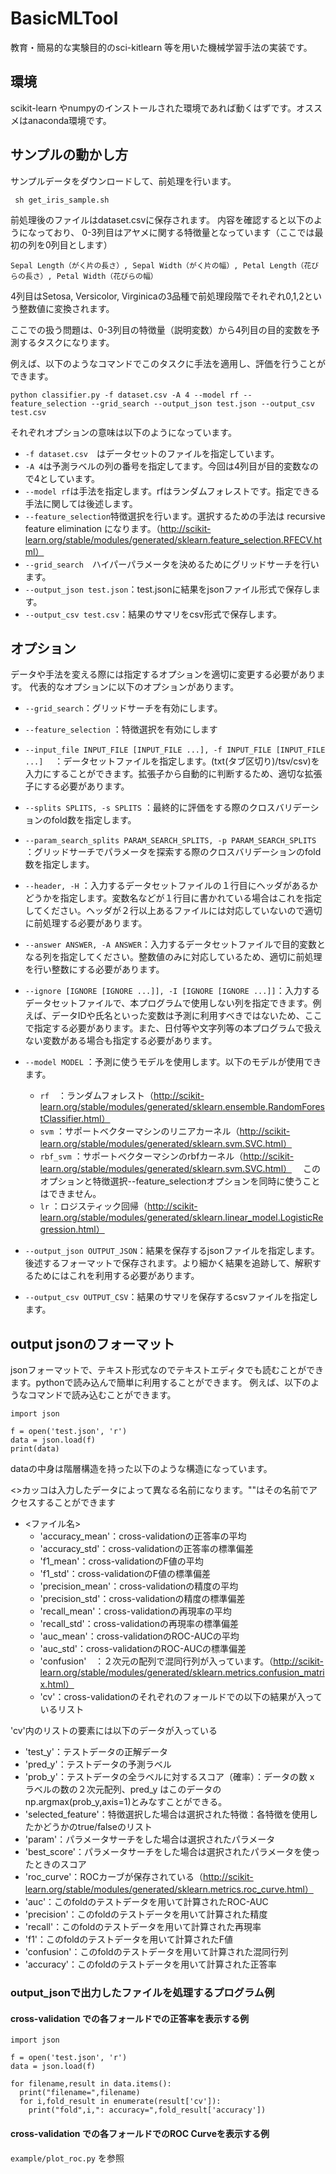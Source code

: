 # BasicMLTool

教育・簡易的な実験目的のsci-kitlearn 等を用いた機械学習手法の実装です。

## 環境

scikit-learn やnumpyのインストールされた環境であれば動くはずです。オススメはanaconda環境です。

## サンプルの動かし方

サンプルデータをダウンロードして、前処理を行います。
```
 sh get_iris_sample.sh
``` 

前処理後のファイルはdataset.csvに保存されます。
内容を確認すると以下のようになっており、
0-3列目はアヤメに関する特徴量となっています（ここでは最初の列を0列目とします）
```
Sepal Length（がく片の長さ）, Sepal Width（がく片の幅）, Petal Length（花びらの長さ）, Petal Width（花びらの幅）
```

4列目はSetosa, Versicolor, Virginicaの3品種で前処理段階でそれぞれ0,1,2という整数値に変換されます。

ここでの扱う問題は、0-3列目の特徴量（説明変数）から4列目の目的変数を予測するタスクになります。

例えば、以下のようなコマンドでこのタスクに手法を適用し、評価を行うことができます。

```
python classifier.py -f dataset.csv -A 4 --model rf --feature_selection --grid_search --output_json test.json --output_csv test.csv
```
それぞれオプションの意味は以下のようになっています。

* `-f dataset.csv`　はデータセットのファイルを指定しています。
* `-A 4`は予測ラベルの列の番号を指定してます。今回は4列目が目的変数なので4としています。
* `--model rf`は手法を指定します。rfはランダムフォレストです。指定できる手法に関しては後述します。
* `--feature_selection`特徴選択を行います。選択するための手法は recursive feature elimination になります。（http://scikit-learn.org/stable/modules/generated/sklearn.feature_selection.RFECV.html）
* `--grid_search`　ハイパーパラメータを決めるためにグリッドサーチを行います。
* `--output_json test.json`：test.jsonに結果をjsonファイル形式で保存します。
* `--output_csv test.csv`：結果のサマリをcsv形式で保存します。

## オプション
データや手法を変える際には指定するオプションを適切に変更する必要があります。
代表的なオプションに以下のオプションがあります。

* `--grid_search`：グリッドサーチを有効にします。
* `--feature_selection` ：特徴選択を有効にします
* `--input_file INPUT_FILE [INPUT_FILE ...], -f INPUT_FILE [INPUT_FILE ...]`
　：データセットファイルを指定します。(txt(タブ区切り)/tsv/csv)を入力にすることができます。拡張子から自動的に判断するため、適切な拡張子にする必要があります。
*  `--splits SPLITS, -s SPLITS` ：最終的に評価をする際のクロスバリデーションのfold数を指定します。
*  `--param_search_splits PARAM_SEARCH_SPLITS, -p PARAM_SEARCH_SPLITS`
  ：グリッドサーチでパラメータを探索する際のクロスバリデーションのfold数を指定します。
*  `--header, -H` ：入力するデータセットファイルの１行目にヘッダがあるかどうかを指定します。変数名などが１行目に書かれている場合はこれを指定してください。ヘッダが２行以上あるファイルには対応していないので適切に前処理する必要があります。
*  `--answer ANSWER, -A ANSWER`：入力するデータセットファイルで目的変数となる列を指定してください。整数値のみに対応しているため、適切に前処理を行い整数にする必要があります。
*  `--ignore [IGNORE [IGNORE ...]], -I [IGNORE [IGNORE ...]]`：入力するデータセットファイルで、本プログラムで使用しない列を指定できます。例えば、データIDや氏名といった変数は予測に利用すべきではないため、ここで指定する必要があります。また、日付等や文字列等の本プログラムで扱えない変数がある場合も指定する必要があります。
*  `--model MODEL` ：予測に使うモデルを使用します。以下のモデルが使用できます。
   * `rf`　：ランダムフォレスト（http://scikit-learn.org/stable/modules/generated/sklearn.ensemble.RandomForestClassifier.html）
   * `svm` ：サポートベクターマシンのリニアカーネル（http://scikit-learn.org/stable/modules/generated/sklearn.svm.SVC.html）
   * `rbf_svm` ：サポートベクターマシンのrbfカーネル（http://scikit-learn.org/stable/modules/generated/sklearn.svm.SVC.html）
     　このオプションと特徴選択--feature_selectionオプションを同時に使うことはできません。 
   * `lr` ：ロジスティック回帰（http://scikit-learn.org/stable/modules/generated/sklearn.linear_model.LogisticRegression.html）

*  `--output_json OUTPUT_JSON`：結果を保存するjsonファイルを指定します。後述するフォーマットで保存されます。より細かく結果を追跡して、解釈するためにはこれを利用する必要があります。
*  `--output_csv OUTPUT_CSV`：結果のサマリを保存するcsvファイルを指定します。

## output jsonのフォーマット

jsonフォーマットで、テキスト形式なのでテキストエディタでも読むことができます。pythonで読み込んで簡単に利用することができます。
例えば、以下のようなコマンドで読み込むことができます。
```
import json

f = open('test.json', 'r')
data = json.load(f)
print(data)
```

dataの中身は階層構造を持った以下のような構造になっています。

<>カッコは入力したデータによって異なる名前になります。""はその名前でアクセスすることができます

* <ファイル名>
  * 'accuracy_mean'：cross-validationの正答率の平均
  * 'accuracy_std'：cross-validationの正答率の標準偏差
  * 'f1_mean'：cross-validationのF値の平均
  * 'f1_std'：cross-validationのF値の標準偏差
  * 'precision_mean'：cross-validationの精度の平均
  * 'precision_std'：cross-validationの精度の標準偏差
  * 'recall_mean'：cross-validationの再現率の平均
  * 'recall_std'：cross-validationの再現率の標準偏差
  * 'auc_mean'：cross-validationのROC-AUCの平均
  * 'auc_std'：cross-validationのROC-AUCの標準偏差
  * 'confusion'　：２次元の配列で混同行列が入っています。（http://scikit-learn.org/stable/modules/generated/sklearn.metrics.confusion_matrix.html）
  * 'cv'：cross-validationのそれぞれのフォールドでの以下の結果が入っているリスト

'cv'内のリストの要素には以下のデータが入っている
  * 'test_y'：テストデータの正解データ
  * 'pred_y'：テストデータの予測ラベル
  * 'prob_y'：テストデータの全ラベルに対するスコア（確率）：データの数 x ラベルの数の２次元配列、pred_y はこのデータのnp.argmax(prob_y,axis=1)とみなすことができる。
  * 'selected_feature'：特徴選択した場合は選択された特徴：各特徴を使用したかどうかのtrue/falseのリスト
  * 'param'：パラメータサーチをした場合は選択されたパラメータ
  * 'best_score'：パラメータサーチをした場合は選択されたパラメータを使ったときのスコア
  * 'roc_curve'：ROCカーブが保存されている（http://scikit-learn.org/stable/modules/generated/sklearn.metrics.roc_curve.html）
  * 'auc'：このfoldのテストデータを用いて計算されたROC-AUC
  * 'precision'：このfoldのテストデータを用いて計算された精度
  * 'recall'：このfoldのテストデータを用いて計算された再現率
  * 'f1'：このfoldのテストデータを用いて計算されたF値
  * 'confusion'：このfoldのテストデータを用いて計算された混同行列
  * 'accuracy'：このfoldのテストデータを用いて計算された正答率
   
### output_jsonで出力したファイルを処理するプログラム例

#### cross-validation での各フォールドでの正答率を表示する例
```
import json

f = open('test.json', 'r')
data = json.load(f)

for filename,result in data.items():
  print("filename=",filename)
  for i,fold_result in enumerate(result['cv']):
    print("fold",i,": accuracy=",fold_result['accuracy'])
```

#### cross-validation での各フォールドでのROC Curveを表示する例
`example/plot_roc.py` を参照

